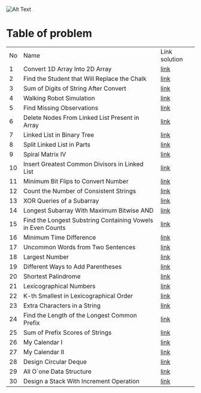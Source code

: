 ![Alt Text](https://assets.leetcode.com/static_assets/public/images/badges/2024/gif/2024-09.gif)

# **Table of problem**

<table>
    <tr>
        <td>No</td>
        <td>Name</td>
        <td>Link solution</td>
    </tr>
    <tr>
        <td>1</td>
        <td>Convert 1D Array Into 2D Array</td>
        <td>
            <a href="https://leetcode.com/problems/convert-1d-array-into-2d-array/submissions/1374948084">link</a>
        </td>
    </tr>
    <tr>
        <td>2</td>
        <td>Find the Student that Will Replace the Chalk</td>
        <td>
            <a href="https://leetcode.com/problems/find-the-student-that-will-replace-the-chalk/submissions/1376343928">link</a>
        </td>
    </tr>
    <tr>
        <td>3</td>
        <td>Sum of Digits of String After Convert</td>
        <td>
            <a href="https://leetcode.com/problems/sum-of-digits-of-string-after-convert/submissions/1468876812">link</a>
        </td>
    </tr>
    <tr>
        <td>4</td>
        <td>Walking Robot Simulation</td>
        <td>
            <a href="https://leetcode.com/problems/walking-robot-simulation/submissions/1378563090">link</a>
        </td>
    </tr>
    <tr>
        <td>5</td>
        <td>Find Missing Observations</td>
        <td>
            <a href="https://leetcode.com/problems/find-missing-observations/submissions/1379676821">link</a>
        </td>
    </tr>
    <tr>
        <td>6</td>
        <td>
            Delete Nodes From Linked List Present in Array
        </td>
        <td>
            <a href="https://leetcode.com/problems/delete-nodes-from-linked-list-present-in-array/submissions/1380792226">link</a>
        </td>
    </tr>
    <tr>
        <td>7</td>
        <td>
            Linked List in Binary Tree
        </td>
        <td>
            <a href="https://leetcode.com/problems/linked-list-in-binary-tree/submissions/1381807253">link</a>
        </td>
    </tr>
    <tr>
        <td>8</td>
        <td>
            Split Linked List in Parts
        </td>
        <td>
            <a href="https://leetcode.com/problems/split-linked-list-in-parts/submissions/1383354728">link</a>
        </td>
    </tr>
    <tr>
        <td>9</td>
        <td>
            Spiral Matrix IV
        </td>
        <td>
            <a href="https://leetcode.com/problems/spiral-matrix-iv/submissions/1384594193">link</a>
        </td>
    </tr>
    <tr>
        <td>10</td>
        <td>
            Insert Greatest Common Divisors in Linked List
        </td>
        <td>
            <a href="https://leetcode.com/problems/insert-greatest-common-divisors-in-linked-list/submissions/1385576449">link</a>
        </td>
    </tr>
    <tr>
        <td>11</td>
        <td>
            Minimum Bit Flips to Convert Number
        </td>
        <td>
            <a href="https://leetcode.com/problems/insert-greatest-common-divisors-in-linked-list/submissions/1385576449">link</a>
        </td>
    </tr>
    <tr>
        <td>12</td>
        <td>
            Count the Number of Consistent Strings
        </td>
        <td>
            <a href="https://leetcode.com/problems/count-the-number-of-consistent-strings/submissions/1387574521">link</a>
        </td>
    </tr>
    <tr>
        <td>13</td>
        <td>
            XOR Queries of a Subarray
        </td>
        <td>
            <a href="https://leetcode.com/problems/xor-queries-of-a-subarray/submissions/1388952282">link</a>
        </td>
    </tr>
    <tr>
        <td>14</td>
        <td>
            Longest Subarray With Maximum Bitwise AND
        </td>
        <td>
            <a href="https://leetcode.com/problems/longest-subarray-with-maximum-bitwise-and/submissions/1389460399">link</a>
        </td>
    </tr>
    <tr>
        <td>15</td>
        <td>
            Find the Longest Substring Containing Vowels in Even Counts
        </td>
        <td>
            <a href="https://leetcode.com/problems/find-the-longest-substring-containing-vowels-in-even-counts/submissions/1391134403">link</a>
        </td>
    </tr>
    <tr>
        <td>16</td>
        <td>
            Minimum Time Difference
        </td>
        <td>
            <a href="https://leetcode.com/problems/minimum-time-difference/submissions/1392265012">link</a>
        </td>
    </tr>
    <tr>
        <td>17</td>
        <td>
            Uncommon Words from Two Sentences
        </td>
        <td>
            <a href="https://leetcode.com/problems/uncommon-words-from-two-sentences/submissions/1393417690">link</a>
        </td>
    </tr>
    <tr>
        <td>18</td>
        <td>
            Largest Number
        </td>
        <td>
            <a href="https://leetcode.com/problems/largest-number/submissions/1394591643">link</a>
        </td>
    </tr>
    <tr>
        <td>19</td>
        <td>
            Different Ways to Add Parentheses
        </td>
        <td>
            <a href="https://leetcode.com/problems/different-ways-to-add-parentheses/submissions/1395292681">link</a>
        </td>
    </tr>
    <tr>
        <td>20</td>
        <td>
            Shortest Palindrome
        </td>
        <td>
            <a href="https://leetcode.com/problems/shortest-palindrome/submissions/1397215463">link</a>
        </td>
    </tr>
    <tr>
        <td>21</td>
        <td>
            Lexicographical Numbers
        </td>
        <td>
            <a href="https://leetcode.com/problems/lexicographical-numbers/submissions/1397167019">link</a>
        </td>
    </tr>
    <tr>
        <td>22</td>
        <td>
            K-th Smallest in Lexicographical Order
        </td>
        <td>
            <a href="https://leetcode.com/problems/k-th-smallest-in-lexicographical-order/submissions/1398644456">link</a>
        </td>
    </tr>
    <tr>
        <td>23</td>
        <td>
            Extra Characters in a String
        </td>
        <td>
            <a href="https://leetcode.com/problems/extra-characters-in-a-string/submissions/1399805726">link</a>
        </td>
    </tr>
    <tr>
        <td>24</td>
        <td>
            Find the Length of the Longest Common Prefix
        </td>
        <td>
            <a href="https://leetcode.com/problems/find-the-length-of-the-longest-common-prefix/submissions/1400899138">link</a>
        </td>
    </tr>
    <tr>
        <td>25</td>
        <td>
            Sum of Prefix Scores of Strings
        </td>
        <td>
            <a href="https://leetcode.com/problems/sum-of-prefix-scores-of-strings/submissions/1401458805">link</a>
        </td>
    </tr>
    <tr>
        <td>26</td>
        <td>
            My Calendar I
        </td>
        <td>
            <a href="https://leetcode.com/problems/my-calendar-i/submissions/1403076447">link</a>
        </td>
    </tr>
    <tr>
        <td>27</td>
        <td>
            My Calendar II
        </td>
        <td>
            <a href="https://leetcode.com/problems/my-calendar-ii/submissions/1404117906">link</a>
        </td>
    </tr>
    <tr>
        <td>28</td>
        <td>
            Design Circular Deque
        </td>
        <td>
            <a href="https://leetcode.com/problems/design-circular-deque/submissions/1405124563">link</a>
        </td>
    </tr>
    <tr>
        <td>29</td>
        <td>
            All O`one Data Structure
        </td>
        <td>
            <a href="https://leetcode.com/problems/all-oone-data-structure/submissions/1406215284">link</a>
        </td>
    </tr>
    <tr>
        <td>30</td>
        <td>
            Design a Stack With Increment Operation
        </td>
        <td>
            <a href="https://leetcode.com/problems/design-a-stack-with-increment-operation/submissions/1406687513">link</a>
        </td>
    </tr>
</table>
